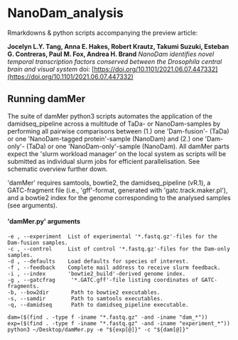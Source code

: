 # NanoDam_analysis

Rmarkdowns & python scripts accompanying the preview article:

**Jocelyn L.Y. Tang, Anna E. Hakes, Robert Krautz, Takumi Suzuki, Esteban G. Contreras, Paul M. Fox, Andrea H. Brand**
*NanoDam identifies novel temporal transcription factors conserved between the Drosophila central brain and visual system*
doi: [https://doi.org/10.1101/2021.06.07.447332](https://doi.org/10.1101/2021.06.07.447332)

## Running damMer

The suite of damMer python3 scripts automates the application of the damidseq_pipeline across a multitude of TaDa- or NanoDam-samples by performing all pairwise comparisons between (1.) one 'Dam-fusion'- (TaDa) or one 'NanoDam-tagged protein'-sample (NanoDam) and (2.) one 'Dam-only'- (TaDa) or one 'NanoDam-only'-sample (NanoDam). All damMer parts expect the 'slurm workload manager' on the local system as scripts will be submitted as individual slurm jobs for efficient parallelisation. See schematic overview further down.

'damMer' requires samtools, bowtie2, the damidseq_pipeline (vR.1), a GATC-fragment file (i.e., 'gff'-format, generated with 'gatc.track.maker.pl'), and a bowtie2 index for the genome corresponding to the analysed samples (see arguments).

#### 'damMer.py' arguments
```
-e , --experiment  List of experimental '*.fastq.gz'-files for the Dam-fusion samples.
-c , --control     List of control '*.fastq.gz'-files for the Dam-only samples.
-d , --defaults    Load defaults for species of interest.
-f , --feedback    Complete mail address to receive slurm feedback.
-i , --index       'bowtie2_build'-derived genome index.
-g , --gatcfrag     '*.GATC.gff'-file listing coordinates of GATC-fragments.
-b, --bow2dir       Path to bowtie2 executables.
-s, --samdir        Path to samtools executables.
-q, --damidseq      Path to damidseq_pipeline executable.
```

```
dam=($(find . -type f -iname "*.fastq.gz" -and -iname "dam_*"))
exp=($(find . -type f -iname "*.fastq.gz" -and -iname "experiment_*"))
python3 ~/Desktop/damMer.py -e "${exp[@]}" -c "${dam[@]}"
```
